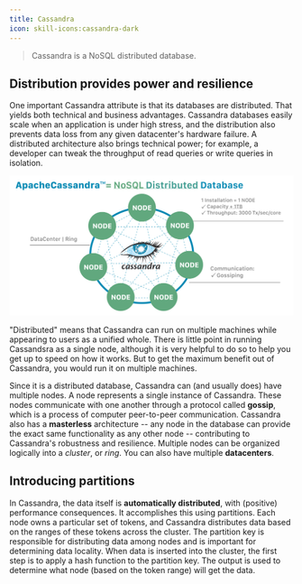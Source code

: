 ```yaml
---
title: Cassandra
icon: skill-icons:cassandra-dark
---
```


> Cassandra is a NoSQL distributed database.

## Distribution provides power and resilience

One important Cassandra attribute is that its databases are distributed. That yields both technical and business advantages.
Cassandra databases easily scale when an application is under high stress, and the distribution also prevents data loss from
any given datacenter's hardware failure. A distributed architecture also brings technical power;
for example, a developer can tweak the throughput of read queries or write queries in isolation.

![distribution](cassandra/image.png)

"Distributed" means that Cassandra can run on multiple machines while appearing to users as a unified whole.
There is little point in running Cassandsra as a single node, although it is very helpful to do so to help
you get up to speed on how it works. But to get the maximum benefit out of Cassandra, you would run it on multiple machines.

Since it is a distributed database, Cassandra can (and usually does) have multiple nodes. A node represents a single instance of Cassandra.
These nodes communicate with one another through a protocol called **gossip**, which is a process of computer peer-to-peer communication.
Cassandra also has a **masterless** architecture -- any node in the database can provide the exact same functionality as any other node --
contributing to Cassandra's robustness and resilience.
Multiple nodes can be organized logically into a _cluster_, or _ring_.
You can also have multiple **datacenters**.

## Introducing partitions

In Cassandra, the data itself is **automatically distributed**, with (positive) performance consequences.
It accomplishes this using partitions. Each node owns a particular set of tokens, and Cassandra distributes
data based on the ranges of these tokens across the cluster. The partition key is responsible for distributing
data among nodes and is important for determining data locality. When data is inserted into the cluster,
the first step is to apply a hash function to the partition key.
The output is used to determine what node (based on the token range) will get the data.
